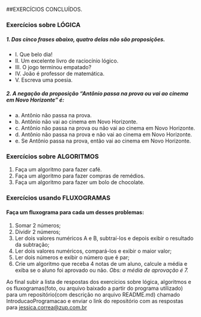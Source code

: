##EXERCÍCIOS CONCLUÍDOS.

### Exercícios sobre LÓGICA

##### 1. Das cinco frases abaixo, quatro delas não são proposições.
- I. Que belo dia!
- II. Um excelente livro de raciocínio lógico.
- III. O jogo terminou empatado?
- IV. João é professor de matemática.
- V. Escreva uma poesia.

##### 2. A negação da proposição “Antônio passa na prova ou vai ao cinema em Novo Horizonte” é:
- a. Antônio não passa na prova.
- b. Antônio não vai ao cinema em Novo Horizonte.
- c. Antônio não passa na prova ou não vai ao cinema em Novo Horizonte.
- d. Antônio não passa na prova e não vai ao cinema em Novo Horizonte.
- e. Se Antônio passa na prova, então vai ao cinema em Novo Horizonte.


### Exercícios sobre ALGORITMOS
1. Faça um algoritmo para fazer café.
2. Faça um algoritmo para fazer compras de remédios.
3. Faça um algoritmo para fazer um bolo de chocolate.


### Exercícios usando FLUXOGRAMAS
#### Faça um fluxograma para cada um desses problemas:
1. Somar 2 números;
2. Dividir 2 números;
3. Ler dois valores numéricos A e B, subtraí-los e depois exibir o resultado da subtração;
4. Ler dois valores numéricos, compará-los e exibir o maior valor;
5. Ler dois números e exibir o número que é par;
6. Crie um algoritmo que receba 4 notas de um aluno, calcule a média e exiba se o aluno foi aprovado ou não.
_Obs: a média de aprovação é 7._

Ao final subir a lista de respostas dos exercícios sobre lógica, algoritmos e os fluxogramas(foto, ou arquivo baixado a partir do programa utilizado) para um repositório(com descrição no arquivo README.md) chamado IntroducaoProgramacao e enviar o link do repositório com as respostas para jessica.correa@zup.com.br
